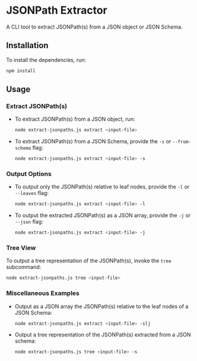 # JSONPath Extractor

A CLI tool to extract JSONPath(s) from a JSON object or JSON Schema.

## Installation

To install the dependencies, run:

```sh
npm install
```

## Usage

### Extract JSONPath(s)

- To extract JSONPath(s) from a JSON object, run:

    ```sh
    node extract-jsonpaths.js extract <input-file>
    ```

- To extract JSONPath(s) from a JSON Schema, provide the `-s` or `--from-schema` flag:

    ```sh
    node extract-jsonpaths.js extract <input-file> -s
    ```

### Output Options

- To output only the JSONPath(s) relative to leaf nodes, provide the `-l` or `--leaves` flag:

    ```sh
    node extract-jsonpaths.js extract <input-file> -l
    ```
- To output the extracted JSONPath(s) as a JSON array, provide the `-j` or `--json` flag:

    ```sh
    node extract-jsonpaths.js extract <input-file> -j
    ```
### Tree View

To output a tree representation of the JSONPath(s), invoke the `tree` subcommand:

```sh
node extract-jsonpaths.js tree <input-file>
```

### Miscellaneous Examples

- Output as a JSON array the JSONPath(s) relative to the leaf nodes of a JSON Schema:
    
    ```sh
    node extract-jsonpaths.js extract <input-file> -slj
    ```

- Output a tree representation of the JSONPath(s) extracted from a JSON schema:

    ```sh
    node extract-jsonpaths.js tree <input-file> -s
    ```
